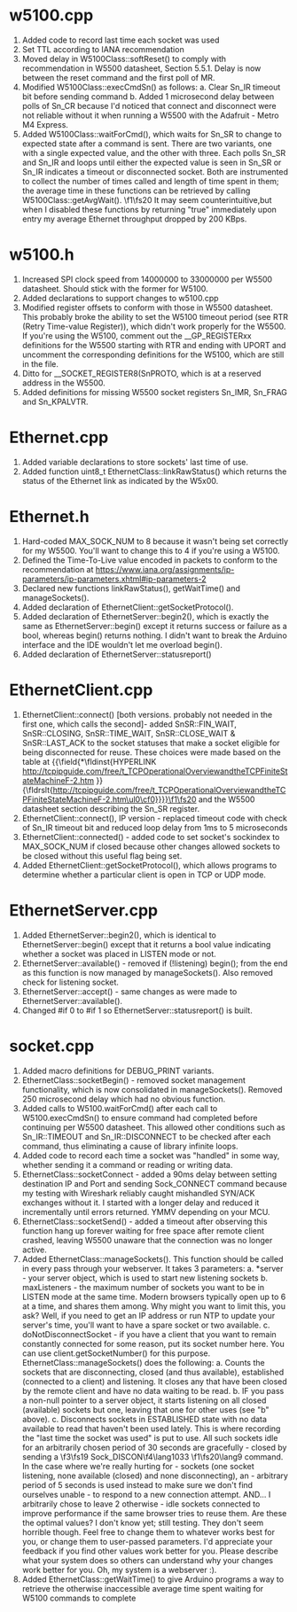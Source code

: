 # w5100.cpp 
1. Added code to record last time each socket was used
2. Set TTL according to IANA recommendation
3. Moved delay in W5100Class::softReset() to comply with recommendation in W5500 datasheet, Section 5.5.1. Delay is now between the reset command and the first poll of MR.
4. Modified W5100Class::execCmdSn() as follows:
	a. Clear Sn_IR timeout bit before sending command
	b. Added 1 microsecond delay between polls of Sn_CR because I'd noticed that connect and disconnect were not reliable without it when running a W5500 with the Adafruit - Metro M4 Express.
5. Added W5100Class::waitForCmd(), which waits for Sn_SR to change to expected state after a command is sent. There are two variants, one with a single expected value, and the other with three. Each polls Sn_SR and Sn_IR and loops until either the expected value is seen in Sn_SR or Sn_IR indicates a timeout or disconnected socket. Both are instrumented to collect the number of times called and length of time spent in them; the average time in these functions can be retrieved by calling W5100Class::getAvgWait(). \f1\fs20 It may seem counterintuitive,but when I disabled these functions by returning "true" immediately upon entry my average Ethernet throughput dropped by 200 KBps.
#  w5100.h
1. Increased SPI clock speed from 14000000 to 33000000 per W5500 datasheet. Should stick with the former for W5100.
2. Added declarations to support changes to w5100.cpp
3. Modified register offsets to conform with those in W5500 datasheet. This probably broke the ability to set the W5100 timeout period (see RTR (Retry Time-value Register)), which didn't work properly for the W5500. If you're using the W5100, comment out the __GP_REGISTERxx definitions for the W5500 starting with RTR and ending with UPORT and uncomment the corresponding definitions for the W5100, which are still in the file.
4. Ditto for __SOCKET_REGISTER8(SnPROTO, which is at a reserved address in the W5500.
5. Added definitions for missing W5500 socket registers Sn_IMR, Sn_FRAG and Sn_KPALVTR.
#  Ethernet.cpp
1. Added variable declarations to store sockets' last time of use.
2. Added function uint8_t EthernetClass::linkRawStatus() which returns the status of the Ethernet link as indicated by the W5x00.
#  Ethernet.h
1. Hard-coded MAX_SOCK_NUM to 8 because it wasn't being set correctly for my W5500. You'll want to change this to 4 if you're using a W5100.
2. Defined the Time-To-Live value encoded in packets to conform to the recommendation at https://www.iana.org/assignments/ip-parameters/ip-parameters.xhtml#ip-parameters-2
3. Declared new functions linkRawStatus(), getWaitTime() and manageSockets().
4. Added declaration of EthernetClient::getSocketProtocol().
5. Added declaration of EthernetServer::begin2(), which is exactly the same as EthernetServer::begin() except it returns success or failure as a bool, whereas begin() returns nothing. I didn't want to break the Arduino interface and the IDE wouldn't let me overload begin().
5. Added declaration of EthernetServer::statusreport()
#  EthernetClient.cpp
1. EthernetClient::connect() [both versions. probably not needed in the first one, which calls the second]- added SnSR::FIN_WAIT, SnSR::CLOSING, SnSR::TIME_WAIT, SnSR::CLOSE_WAIT & SnSR::LAST_ACK to the socket statuses that make a socket eligible for being disconnected for reuse. These choices were made based on the table at {{\field{\*\fldinst{HYPERLINK http://tcpipguide.com/free/t_TCPOperationalOverviewandtheTCPFiniteStateMachineF-2.htm }}{\fldrslt{http://tcpipguide.com/free/t_TCPOperationalOverviewandtheTCPFiniteStateMachineF-2.htm\ul0\cf0}}}}\f1\fs20  and the W5500 datasheet section describing the Sn_SR register.
2. EthernetClient::connect(), IP version - replaced timeout code with check of Sn_IR timeout bit and reduced loop delay from 1ms to 5 microseconds
3. EthernetClient::connected() - added code to set socket's sockindex to MAX_SOCK_NUM if closed because other changes allowed sockets to be closed without this useful flag being set.
4. Added EthernetClient::getSocketProtocol(), which allows programs to determine whether a particular client is open in TCP or UDP mode.
#  EthernetServer.cpp
1. Added EthernetServer::begin2(), which is identical to EthernetServer::begin() except that it returns a bool value indicating whether a socket was placed in LISTEN mode or not.
2. EthernetServer::available() - removed if (!listening) begin(); from the end as this function is now managed by manageSockets(). Also removed check for listening socket.
3. EthernetServer::accept() - same changes as were made to EthernetServer::available().
4. Changed #if 0 to #if 1 so EthernetServer::statusreport() is built.
#  socket.cpp
1. Added macro definitions for DEBUG_PRINT variants.
2. EthernetClass::socketBegin() - removed socket management functionality, which is now consolidated in manageSockets(). Removed 250 microsecond delay which had no obvious function.
3. Added calls to W5100.waitForCmd() after each call to W5100.execCmdSn() to ensure command had completed before continuing per W5500 datasheet. This allowed other conditions such as Sn_IR::TIMEOUT and Sn_IR::DISCONNECT to be checked after each command, thus eliminating a cause of library infinite loops.
4. Added code to record each time a socket was "handled" in some way, whether sending it a command or reading or writing data.
5. EthernetClass::socketConnect - added a 90ms delay between setting destination IP and Port and sending Sock_CONNECT command because my testing with Wireshark reliably caught mishandled SYN/ACK exchanges without it. I started with a longer delay and reduced it incrementally until errors returned. YMMV depending on your MCU.
6. EthernetClass::socketSend() - added a timeout after observing this function hang up forever waiting for free space after remote client crashed, leaving W5500 unaware that the connection was no longer active.
7. Added EthernetClass::manageSockets(). This function should be called in every pass through your webserver. It takes 3 parameters:
   a. *server - your server object, which is used to start new listening sockets
   b. maxListeners - the maximum number of sockets you want to be in LISTEN mode at the same time. Modern browsers typically open up to 6 at a time, and shares them among. Why might you want to limit this, you ask? Well, if you need to get an IP address or run NTP to update your server's time, you'll want to have a spare socket or two available.
   c. doNotDisconnectSocket  - if you have a client that you want to remain constantly connected for some reason, put its socket number here. You can use client.getSocketNumber() for this purpose.
   EthernetClass::manageSockets() does the following:
   a. Counts the sockets that are disconnecting, closed (and thus available), established (connected to a client) and listening. It closes any that have been closed by the remote client and have no data waiting to be read.
   b. IF you pass a non-null pointer to a server object, it starts listening on all closed (available) sockets but one, leaving that one for other uses (see "b" above).
   c. Disconnects sockets in ESTABLISHED state with no data available to read that haven't been used lately. This is where recording the "last time the socket was used" is put to use. All such sockets idle for an arbitrarily chosen period of 30 seconds are gracefully -  closed by sending a \f3\fs19 Sock_DISCON\f4\lang1033  \f1\fs20\lang9 command. In the case where we're really hurting for -  sockets (one socket listening, none available (closed) and none disconnecting), an -  arbitrary period of 5 seconds is used instead to make sure we don't find ourselves unable -  to respond to a new connection attempt. AND... I arbitrarily chose to leave 2 otherwise -  idle sockets connected to improve performance if the same browser tries to reuse them.
	  Are these the optimal values? I don't know yet; still testing. They don't seem horrible though. Feel free to change them to whatever works best for you, or change them to user-passed parameters.
      I'd appreciate your feedback if you find other values work better for you. Please describe what your system does so others can understand why your changes work better for you. Oh, my system is a webserver :).
8. Added EthernetClass::getWaitTime() to give Arduino programs a way to retrieve the otherwise inaccessible average time spent waiting for W5100 commands to complete
